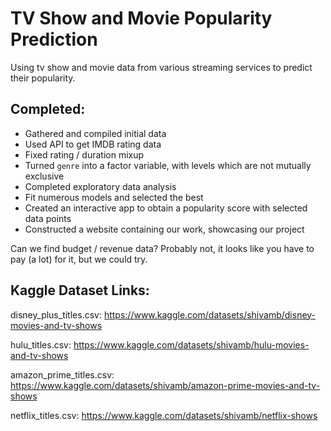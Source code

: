 # TV Show and Movie Popularity Prediction
Using tv show and movie data from various streaming services to predict their popularity.

## Completed:
- Gathered and compiled initial data
- Used API to get IMDB rating data
- Fixed rating / duration mixup
- Turned `genre` into a factor variable, with levels which are not mutually exclusive
- Completed exploratory data analysis
- Fit numerous models and selected the best
- Created an interactive app to obtain a popularity score with selected data points 
- Constructed a website containing our work, showcasing our project 

Can we find budget / revenue data? Probably not, it looks like you have to pay (a lot) for it, but we could try.

## Kaggle Dataset Links: 

disney_plus_titles.csv:
https://www.kaggle.com/datasets/shivamb/disney-movies-and-tv-shows

hulu_titles.csv:
https://www.kaggle.com/datasets/shivamb/hulu-movies-and-tv-shows

amazon_prime_titles.csv:
https://www.kaggle.com/datasets/shivamb/amazon-prime-movies-and-tv-shows

netflix_titles.csv:
https://www.kaggle.com/datasets/shivamb/netflix-shows
 
